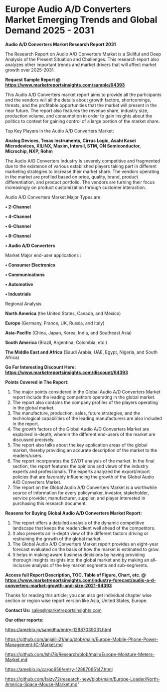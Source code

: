 # Europe Audio A/D Converters Market Emerging Trends and Global Demand 2025 - 2031

<strong>Audio A/D Converters Market Research Report 2031</strong>

The Research Report on Audio A/D Converters Market is a Skillful and Deep Analysis of the Present Situation and Challenges. This research report also analyzes other important trends and market drivers that will affect market growth over 2025-2031.

<strong>Request Sample Report @ <a href=https://www.marketreportsinsights.com/sample/64393>https://www.marketreportsinsights.com/sample/64393</a></strong>

This Audio A/D Converters market report aims to provide all the participants and the vendors will all the details about growth factors, shortcomings, threats, and the profitable opportunities that the market will present in the near future. The report also features the revenue share, industry size, production volume, and consumption in order to gain insights about the politics to contest for gaining control of a large portion of the market share.

Top Key Players in the Audio A/D Converters Market:

<strong>Analog Devices, Texas Instruments, Cirrus Logic, Asahi Kasei Microdevices, XILINX, Maxim, Intersil, STM, ON Semiconductor, Microchip, NXP, Rohm</strong>

The Audio A/D Converters Industry is severely competitive and fragmented due to the existence of various established players taking part in different marketing strategies to increase their market share. The vendors operating in the market are profiled based on price, quality, brand, product differentiation, and product portfolio. The vendors are turning their focus increasingly on product customization through customer interaction.

Audio A/D Converters Market Major Types are:

<strong>• 2-Channel

• 4-Channel

• 6-Channel

• 8-Channel

• Audio A/D Converters</strong>

Market Major end-user applications :

<strong>• Consumer Electronics

• Communications

• Automotive

• Industrials</strong>

Regional Analysis

</u><strong><b>North America</b></strong> (the United States, Canada, and Mexico)

<strong><b>Europe </b></strong>(Germany, France, UK, Russia, and Italy)

<strong><b>Asia-Pacific</b></strong> (China, Japan, Korea, India, and Southeast Asia)

<strong><b>South America</b></strong> (Brazil, Argentina, Colombia, etc.)

<strong><b>The Middle East and Africa</b></strong> (Saudi Arabia, UAE, Egypt, Nigeria, and South Africa)

<strong>Go For Interesting Discount Here: <a href=https://www.marketreportsinsights.com/discount/64393>https://www.marketreportsinsights.com/discount/64393</a></strong>

<strong>Points Covered in The Report:</strong>
<ol>
  <li>The major points considered in the Global Audio A/D Converters Market report include the leading competitors operating in the global market.</li>
  <li>The report also contains the company profiles of the players operating in the global market.</li>
  <li>The manufacture, production, sales, future strategies, and the technological capabilities of the leading manufacturers are also included in the report.</li>
  <li>The growth factors of the Global Audio A/D Converters Market are explained in-depth, wherein the different end-users of the market are discussed precisely.</li>
  <li>The report also talks about the key application areas of the global market, thereby providing an accurate description of the market to the readers/users.</li>
  <li>The report incorporates the SWOT analysis of the market. In the final section, the report features the opinions and views of the industry experts and professionals. The experts analyzed the export/import policies that are favorably influencing the growth of the Global Audio A/D Converters Market.</li>
  <li>The report on the Global Audio A/D Converters Market is a worthwhile source of information for every policymaker, investor, stakeholder, service provider, manufacturer, supplier, and player interested in purchasing this research document.</li>
</ol>
<strong>Reasons for Buying Global Audio A/D Converters Market Report:</strong>

<ol>
  <li>The report offers a detailed analysis of the dynamic competitive landscape that keeps the reader/client well ahead of the competitors.</li>
  <li>It also presents an in-depth view of the different factors driving or restraining the growth of the global market.</li>
  <li>The Global Audio A/D Converters Market report provides an eight-year forecast evaluated on the basis of how the market is estimated to grow.</li>
  <li>It helps in making aware business decisions by having providing thorough insights insights into the global market and by making an all-inclusive analysis of the key market segments and sub-segments.</li>
</ol>
<strong>Access full Report Description, TOC, Table of Figure, Chart, etc. @ <a href=https://www.marketreportsinsights.com/industry-forecast/audio-a-d-converters-market-growth-and-size-2021-64393>https://www.marketreportsinsights.com/industry-forecast/audio-a-d-converters-market-growth-and-size-2021-64393</a></strong>


Thanks for reading this article; you can also get individual chapter wise section or region wise report version like Asia, United States, Europe.

<strong>Contact Us:</strong>
sales@marketreportsinsights.com

<strong>Our other reports:</strong>

<a href=https://ameblo.jp/samidha/entry-12887039031.html>https://ameblo.jp/samidha/entry-12887039031.html</a>

<a href=https://github.com/anjaliiii21/anu/blob/main/Europe-Mobile-Phone-Power-Management-IC-Market.md>https://github.com/anjaliiii21/anu/blob/main/Europe-Mobile-Phone-Power-Management-IC-Market.md</a>

<a href=https://github.com/Ishi78/Research/blob/main/Europe-Moisture-Meters-Market.md>https://github.com/Ishi78/Research/blob/main/Europe-Moisture-Meters-Market.md</a>

<a href=https://ameblo.jp/cargo656/entry-12887065147.html>https://ameblo.jp/cargo656/entry-12887065147.html</a>

<a href=https://github.com/faizy72/research-new/blob/main/Europe-Loader/North-America-Space-Mouse-Market.md>https://github.com/faizy72/research-new/blob/main/Europe-Loader/North-America-Space-Mouse-Market.md</a>"
